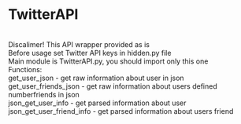 # TwitterAPI
<br>
Discalimer! This API wrapper provided as is
<br>
Before usage set Twitter API keys in hidden.py file
<br>
Main module is TwitterAPI.py, you should import only this one
<br>
Functions: 
<br>
get_user_json - get raw information about user in json
<br>
           get_user_friends_json - get raw information about users defined numberfriends in json
           <br>
           json_get_user_info - get parsed information about user
           <br>
           json_get_user_friend_info - get parsed information about users friend

